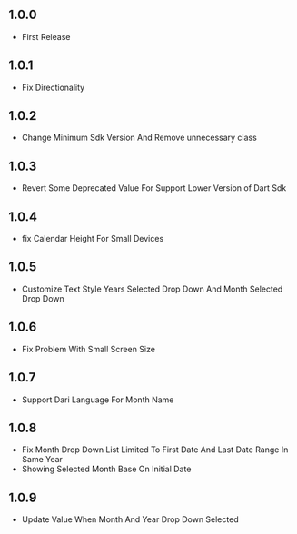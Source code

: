 ## 1.0.0
- First Release

## 1.0.1
- Fix Directionality

## 1.0.2
- Change Minimum Sdk Version And Remove unnecessary class

## 1.0.3
- Revert Some Deprecated Value For Support Lower Version of Dart Sdk

## 1.0.4
- fix Calendar Height For Small Devices

## 1.0.5
- Customize Text Style Years Selected Drop Down And Month Selected Drop Down

## 1.0.6
- Fix Problem With Small Screen Size

## 1.0.7
- Support Dari Language For Month Name

## 1.0.8
- Fix Month Drop Down List Limited To First Date And Last Date Range In Same Year
- Showing Selected Month Base On Initial Date

## 1.0.9
- Update Value When Month And Year Drop Down Selected